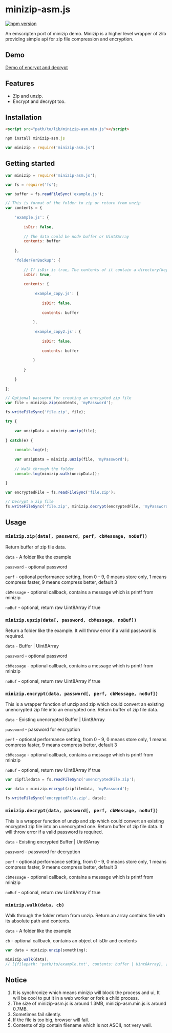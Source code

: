 # minizip-asm.js

[![npm version](https://badge.fury.io/js/minizip-asm.js.svg)](https://badge.fury.io/js/minizip-asm.js)

An emscripten port of minizip demo. Minizip is a higher level wrapper of zlib providing simple api for zip file compression and encryption.

## Demo

[Demo of encrypt and decrypt](https://rf00.github.io/minizip-asm.js/example/)

## Features

* Zip and unzip.
* Encrypt and decrypt too.

## Installation

```html
<script src="path/to/lib/minizip-asm.min.js"></script>
```

```js
npm install minizip-asm.js

var minizip = require('minizip-asm.js')
```

## Getting started

```js
var minizip = require('minizip-asm.js');

var fs = require('fs');

var buffer = fs.readFileSync('example.js');

// This is format of the folder to zip or return from unzip
var contents = {
	
	'example.js': {
		
		isDir: false,
		
		// The data could be node buffer or Uint8Array
		contents: buffer
		
	},
	
	'folderForBackup': {
		
		// If isDir is true, The contents of it contain a directory(keys) instead of file data
		isDir: true,
		
		contents: {
			
			'example_copy.js': {
				
				isDir: false,
				
				contents: buffer
				
			},
			
			'example_copy2.js': {
				
				isDir: false,
				
				contents: buffer
				
			}
			
		}
		
	}
	
};

// Optional password for creating an encrypted zip file
var file = minizip.zip(contents, 'myPassword');

fs.writeFileSync('file.zip', file);

try {
	
	var unzipData = minizip.unzip(file);
	
} catch(e) {
	
	console.log(e);
	
	var unzipData = minizip.unzip(file, 'myPassword');
	
	// Walk through the folder
	console.log(minizip.walk(unzipData));
	
}

var encryptedFile = fs.readFileSync('file.zip');

// Decrypt a zip file
fs.writeFileSync('file.zip', minizip.decrypt(encryptedFile, 'myPassword'));
```

## Usage
### `minizip.zip(data[, password, perf, cbMessage, noBuf])`

Return buffer of zip file data.

`data` - A folder like the example

`password` - optional password

`perf` - optional performance setting, from 0 - 9, 0 means store only, 1 means compress faster, 9 means compress better, default 3

`cbMessage` - optional callback, contains a message which is printf from minizip

`noBuf` - optional, return raw Uint8Array if true

### `minizip.upzip(data[, password, cbMessage, noBuf])`

Return a folder like the example. It will throw error if a valid password is required.

`data` - Buffer | Uint8Array

`password` - optional password

`cbMessage` - optional callback, contains a message which is printf from minizip

`noBuf` - optional, return raw Uint8Array if true

### `minizip.encrypt(data, password[, perf, cbMessage, noBuf])`

This is a wrapper function of unzip and zip which could convert an existing unencrypted zip file into an encrypted one. Return buffer of zip file data.

`data` - Existing unencrypted Buffer | Uint8Array

`password` - password for encryption

`perf` - optional performance setting, from 0 - 9, 0 means store only, 1 means compress faster, 9 means compress better, default 3

`cbMessage` - optional callback, contains a message which is printf from minizip

`noBuf` - optional, return raw Uint8Array if true

```js
var zipfiledata = fs.readFileSync('unencryptedFile.zip');

var data = minizip.encrypt(zipfiledata, 'myPassword');

fs.writeFileSync('encryptedFile.zip', data);
```

### `minizip.decrypt(data, password[, perf, cbMessage, noBuf])`

This is a wrapper function of unzip and zip which could convert an existing encrypted zip file into an unencrypted one. Return buffer of zip file data. It will throw error if a valid password is required.

`data` - Existing encrypted Buffer | Uint8Array

`password` - password for decryption

`perf` - optional performance setting, from 0 - 9, 0 means store only, 1 means compress faster, 9 means compress better, default 3

`cbMessage` - optional callback, contains a message which is printf from minizip

`noBuf` - optional, return raw Uint8Array if true

### `minizip.walk(data, cb)`

Walk through the folder return from unzip. Return an array contains file with its absolute path and contents.

`data` - A folder like the example

`cb` - optional callback, contains an object of isDir and contents

```js
var data = minizip.unzip(something);

minizip.walk(data);
// [{filepath: 'path/to/example.txt', contents: buffer | Uint8Array}, {filepath: 'path/to/example2.txt', contents: buffer | Uint8Array}, ...]
```

## Notice

1. It is synchronize which means minizip will block the process and ui, It will be cool to put it in a web worker or fork a child process.
2. The size of minizip-asm.js is around 1.3MB, minizip-asm.min.js is around 0.7MB.
3. Sometimes fail silently.
4. If the file is too big, browser will fail.
5. Contents of zip contain filename which is not ASCII, not very well.
